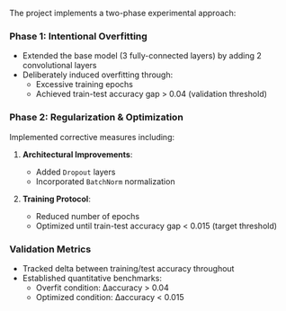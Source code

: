 The project implements a two-phase experimental approach:

### Phase 1: Intentional Overfitting
- Extended the base model (3 fully-connected layers) by adding 2 convolutional layers
- Deliberately induced overfitting through:
  - Excessive training epochs
  - Achieved train-test accuracy gap > 0.04 (validation threshold)

### Phase 2: Regularization & Optimization
Implemented corrective measures including:
1. **Architectural Improvements**:
   - Added `Dropout` layers
   - Incorporated `BatchNorm` normalization

2. **Training Protocol**:
   - Reduced number of epochs
   - Optimized until train-test accuracy gap < 0.015 (target threshold)

### Validation Metrics
- Tracked delta between training/test accuracy throughout
- Established quantitative benchmarks:
  - Overfit condition: Δaccuracy > 0.04
  - Optimized condition: Δaccuracy < 0.015
